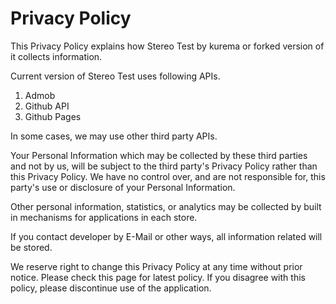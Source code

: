 ﻿# Privacy Policy

This Privacy Policy explains how Stereo Test by kurema or forked version of it collects information.

Current version of Stereo Test uses following APIs.
1. Admob
2. Github API
3. Github Pages

In some cases, we may use other third party APIs.

Your Personal Information which may be collected by these third parties and not by us, will be subject to the third party's Privacy Policy rather than this Privacy Policy.
We have no control over, and are not responsible for, this party's use or disclosure of your Personal Information.

Other personal information, statistics, or analytics may be collected by built in mechanisms for applications in each store.

If you contact developer by E-Mail or other ways, all information related will be stored.

We reserve right to change this Privacy Policy at any time without prior notice. Please check this page for latest policy. If you disagree with this policy, please discontinue use of the application.
